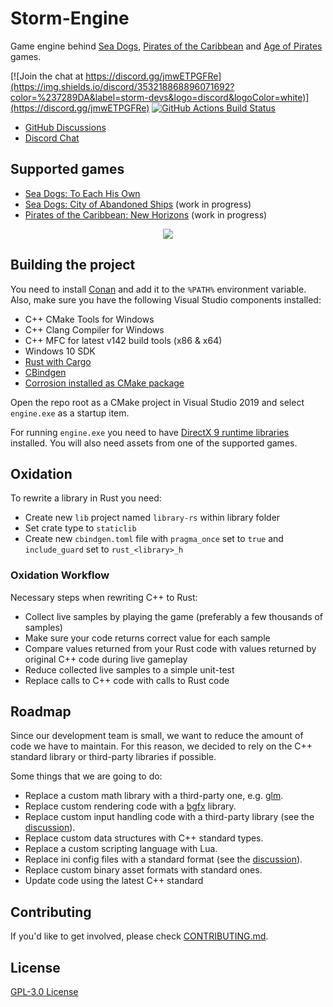 # Storm-Engine
Game engine behind [Sea Dogs](https://en.wikipedia.org/wiki/Sea_Dogs_(video_game)), [Pirates of the Caribbean](https://en.wikipedia.org/wiki/Pirates_of_the_Caribbean_(video_game)) and [Age of Pirates](https://en.wikipedia.org/wiki/Age_of_Pirates_2:_City_of_Abandoned_Ships) games.

[![Join the chat at https://discord.gg/jmwETPGFRe](https://img.shields.io/discord/353218868896071692?color=%237289DA&label=storm-devs&logo=discord&logoColor=white)](https://discord.gg/jmwETPGFRe) 
[![GitHub Actions Build Status](https://github.com/storm-devs/storm-engine/actions/workflows/cibuild.yml/badge.svg)](https://github.com/storm-devs/storm-engine/actions/workflows/cibuild.yml)

 * [GitHub Discussions](https://github.com/storm-devs/storm-engine/discussions)
 * [Discord Chat](https://discord.gg/jmwETPGFRe)

## Supported games
- [Sea Dogs: To Each His Own](https://github.com/storm-devs/sd-teho-public)
- [Sea Dogs: City of Abandoned Ships](https://store.steampowered.com/app/937940/Sea_Dogs_City_of_Abandoned_Ships/) (work in progress)
- [Pirates of the Caribbean: New Horizons](https://www.piratesahoy.net/wiki/new-horizons/) (work in progress)

<p align="center">
<img src="https://steamuserimages-a.akamaihd.net/ugc/879748394074455443/FD04CEA2434D8DACAD4886AF6A5ADAA54CDE42AA/">
</p>

## Building the project
You need to install [Conan](https://conan.io/downloads.html) and add it to the `%PATH%` environment variable. Also, make sure you have the following Visual Studio components installed:
- C++ CMake Tools for Windows
- C++ Clang Compiler for Windows
- C++ MFC for latest v142 build tools (x86 & x64)
- Windows 10 SDK
- [Rust with Cargo](https://rustup.rs/)
- [CBindgen](https://github.com/eqrion/cbindgen)
- [Corrosion installed as CMake package](https://github.com/corrosion-rs/corrosion)

Open the repo root as a CMake project in Visual Studio 2019 and select `engine.exe` as a startup item.

For running `engine.exe` you need to have [DirectX 9 runtime libraries](https://www.microsoft.com/en-us/download/details.aspx?id=8109) installed.
You will also need assets from one of the supported games. 

## Oxidation

To rewrite a library in Rust you need:

* Create new `lib` project named `library-rs` within library folder
* Set crate type to `staticlib`
* Create new `cbindgen.toml` file with `pragma_once` set to `true` and `include_guard` set to `rust_<library>_h`

### Oxidation Workflow

Necessary steps when rewriting C++ to Rust:

* Collect live samples by playing the game (preferably a few thousands of samples)
* Make sure your code returns correct value for each sample
* Compare values returned from your Rust code with values returned by original C++ code during live gameplay
* Reduce collected live samples to a simple unit-test
* Replace calls to C++ code with calls to Rust code

## Roadmap
Since our development team is small, we want to reduce the amount of code we have to maintain.
For this reason, we decided to rely on the C++ standard library or third-party libraries if possible.

Some things that we are going to do:
- Replace a custom math library with a third-party one, e.g. [glm](https://github.com/g-truc/glm).
- Replace custom rendering code with a [bgfx](https://github.com/bkaradzic/bgfx) library.
- Replace custom input handling code with a third-party library (see the [discussion](https://github.com/storm-devs/storm-engine/discussions/19)).
- Replace custom data structures with C++ standard types.
- Replace a custom scripting language with Lua.
- Replace ini config files with a standard format (see the [discussion](https://github.com/storm-devs/storm-engine/discussions/26)).
- Replace custom binary asset formats with standard ones.
- Update code using the latest C++ standard

## Contributing
If you'd like to get involved, please check [CONTRIBUTING.md](https://github.com/storm-devs/storm-engine/blob/develop/CONTRIBUTING.md).

## License
[GPL-3.0 License](https://choosealicense.com/licenses/gpl-3.0/)
